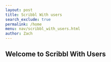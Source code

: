 ```yaml
---
layout: post 
title: Scribbl With users
search_exclude: true
permalink: /home
menu: nav/scribbl_with_users.html
author: Zach
---
```


## Welcome to Scribbl With Users

<script>
document.addEventListener('DOMContentLoaded', () => {
<<<<<<< HEAD
    const app = document.querySelector('#app');
    const toolbar = document.createElement('div');
    toolbar.style.cssText = `
        display: flex;
        justify-content: center;
        align-items: center;
        margin-bottom: 10px;
        background: rgba(255, 255, 255, 0.3);
        padding: 10px;
        border-radius: 10px;
        gap: 10px;
        flex-wrap: wrap;
=======
  // Create the container for the drawing app
  const apdp = document.createElement('div');
  document.body.appendChild(app);

  app.style.cssText = `
    display: flex;
    flex-direction: column;
    align-items: center;
    justify-content: center;
    min-height: 100vh;
    background: linear-gradient(90deg, red, orange, yellow, green, blue, indigo, violet);
    margin: 0;
    overflow: hidden;
  `;

  // Create the canvas with a white background and black border
  const canvas = document.createElement('canvas');
  canvas.width = 500;
  canvas.height = 400;
  canvas.style.cssText = `
    background: white;
    border: 5px solid black;
    border-radius: 10px;
    box-shadow: 0 0 10px rgba(0,0,0,0.5);
    display: block;
    margin: 20px auto;
  `;
  app.appendChild(canvas);

  const ctx = canvas.getContext('2d');
  ctx.lineWidth = 5;
  ctx.lineCap = 'round';
  ctx.strokeStyle = 'black';

  const colors = [
    '#FF0000', '#FF4500', '#FFA500', '#FFD700', // reds & oranges
    '#32CD32', '#00FF00', '#008000', '#00FA9A', // greens
    '#87CEEB', '#1E90FF', '#0000FF', '#000080', // blues
    '#800080', '#FF00FF', '#FF69B4', '#FFC0CB', // purples & pinks
    '#8B4513', '#A0522D', '#000000', '#FFFFFF'  // browns & basics
  ];
  let currentColor = 'black';
  let isDrawing = false;
  let lastX = 0;
  let lastY = 0;
  let drawingHistory = [];
  let isEraser = false;

  // Add brush size control
  let brushSizes = [2, 5, 10, 15, 20];
  let currentSize = 5;

  // Create the toolbar
  const toolbar = document.createElement('div');
  toolbar.style.cssText = `
    display: flex;
    justify-content: center;
    gap: 10px;
    flex-wrap: wrap;
    margin-top: 10px;
    background: rgba(255,255,255,0.2);
    padding: 15px;
    border-radius: 10px;
  `;
  app.appendChild(toolbar);

  // Add brush size buttons
  const brushSizeContainer = document.createElement('div');
  brushSizeContainer.style.cssText = `
    display: flex;
    gap: 5px;
    align-items: center;
    margin-left: 10px;
  `;
  
  brushSizes.forEach(size => {
    const button = document.createElement('button');
    button.style.cssText = `
      width: ${size + 10}px;
      height: ${size + 10}px;
      border-radius: 50%;
      background: #444;
      border: none;
      cursor: pointer;
>>>>>>> 8598950 (edit??? kinda confused bc someone changing the code rn so pls stop)
    `;

    const colorPicker = document.createElement('input');
    colorPicker.type = 'color';
    colorPicker.value = '#000000';
    colorPicker.style.cssText = `
        width: 40px;
        height: 40px;
        border: none;
        cursor: pointer;
    `;
    toolbar.appendChild(colorPicker);

    let currentColor = colorPicker.value;
    let isEraser = false;

    colorPicker.addEventListener('input', () => {
        currentColor = colorPicker.value;
        isEraser = false;
    });

    const brushSize = document.createElement('input');
    brushSize.type = 'range';
    brushSize.min = '1';
    brushSize.max = '50';
    brushSize.value = '5';
    brushSize.style.cssText = 'margin: 0 10px;';
    toolbar.appendChild(brushSize);

    const eraserButton = document.createElement('button');
    eraserButton.textContent = 'Eraser';
    eraserButton.style.cssText = `
        background: white;
        color: black;
        border: 2px solid #000;
        padding: 10px;
        border-radius: 5px;
        cursor: pointer;
        font-weight: bold;
    `;
    eraserButton.addEventListener('click', () => {
        isEraser = true;
    });
    toolbar.appendChild(eraserButton);

    const backgroundToggle = document.createElement('button');
    backgroundToggle.textContent = 'Toggle Background';
    backgroundToggle.style.cssText = `
        background: #000;
        color: white;
        border: none;
        padding: 10px;
        border-radius: 5px;
        cursor: pointer;
        font-weight: bold;
    `;
    toolbar.appendChild(backgroundToggle);

    const saveButton = document.createElement('button');
    saveButton.textContent = 'Save';
    saveButton.style.cssText = `
        background: #28a745;
        color: white;
        border: none;
        padding: 10px;
        border-radius: 5px;
        cursor: pointer;
        font-weight: bold;
    `;
    saveButton.addEventListener('click', saveDrawing);
    toolbar.appendChild(saveButton);

    const resetButton = document.createElement('button');
    resetButton.textContent = 'Reset';
    resetButton.style.cssText = `
        background: #dc3545;
        color: white;
        border: none;
        padding: 10px;
        border-radius: 5px;
        cursor: pointer;
        font-weight: bold;
    `;
    resetButton.addEventListener('click', resetCanvas);
    toolbar.appendChild(resetButton);

    const canvas = document.createElement('canvas');
    canvas.width = 800;
    canvas.height = 600;
    canvas.style.cssText = `
        border: 2px solid black;
        background: white;
        cursor: crosshair;
    `;
    const ctx = canvas.getContext('2d');
    let drawing = false;

    canvas.addEventListener('mousedown', (e) => {
        drawing = true;
        ctx.beginPath();
        ctx.moveTo(e.offsetX, e.offsetY);
    });

    canvas.addEventListener('mousemove', (e) => {
        if (drawing) {
            ctx.strokeStyle = isEraser ? 'white' : currentColor;
            ctx.lineWidth = brushSize.value;
            ctx.lineCap = 'round';
            ctx.lineTo(e.offsetX, e.offsetY);
            ctx.stroke();
        }
    });

    canvas.addEventListener('mouseup', () => {
        drawing = false;
        ctx.closePath();
    });

    canvas.addEventListener('mouseleave', () => {
        drawing = false;
    });

    function resetCanvas() {
        ctx.clearRect(0, 0, canvas.width, canvas.height);
    }

    function saveDrawing() {
        const link = document.createElement('a');
        link.download = 'drawing.png';
        link.href = canvas.toDataURL();
        link.click();
    }

    backgroundToggle.addEventListener('click', () => {
        canvas.style.background = canvas.style.background === 'black' ? 'white' : 'black';
    });

    app.appendChild(toolbar);
    app.appendChild(canvas);
});
</script>
<div id="app"></div>
